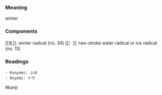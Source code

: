 ### Meaning

winter

### Components

[[夂]]: winter radical (no. 34) [[冫]]: two-stroke water radical or ice radical (no. 15)

### Readings

```
- Kunyomi: ふゆ
- Onyomi: トウ
```

#kanji